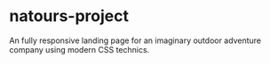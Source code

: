 # natours-project
An fully responsive landing page for an imaginary outdoor adventure company using modern CSS technics.
